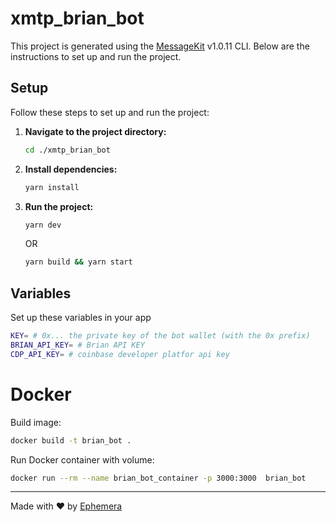 # xmtp_brian_bot

This project is generated using the [MessageKit](https://message-kit.vercel.app) v1.0.11 CLI. Below are the instructions to set up and run the project.

## Setup

Follow these steps to set up and run the project:

1. **Navigate to the project directory:**
    ```sh
    cd ./xmtp_brian_bot
    ```

2. **Install dependencies:**
    ```sh
    yarn install
    ```

3. **Run the project:**
    ```sh
    yarn dev
    ```
    OR
    ```sh
    yarn build && yarn start
    ``` 

## Variables

Set up these variables in your app

```sh
KEY= # 0x... the private key of the bot wallet (with the 0x prefix)
BRIAN_API_KEY= # Brian API KEY
CDP_API_KEY= # coinbase developer platfor api key
```

# Docker
Build image:
```sh
docker build -t brian_bot . 
```

Run Docker container with volume:
```sh
docker run --rm --name brian_bot_container -p 3000:3000  brian_bot
```


---
Made with ❤️ by [Ephemera](https://ephemerahq.com)